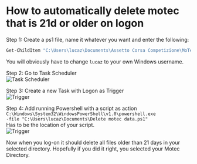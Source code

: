 # How to automatically delete motec that is 21d or older on logon

Step 1: Create a ps1 file, name it whatever you want and enter the following:
```bash
Get-ChildItem "C:\Users\lucaz\Documents\Assetto Corsa Competizione\MoTeC" -Recurse -File | Where CreationTime -lt  (Get-Date).AddDays(-21)  | Remove-Item -Force
```

You will obviously have to change `lucaz` to your own Windows username.


Step 2: Go to Task Scheduler  
![Task Scheduler](https://i.vgy.me/SdEVla.png "Task Scheduler")

Step 3: Create a new Task with Logon as Trigger  
![Trigger](https://i.vgy.me/mdziup.png "Trigger")

Step 4: Add running Powershell with a script as action  
`C:\Windows\System32\WindowsPowerShell\v1.0\powershell.exe`  
`-file "C:\Users\lucaz\Documents\Delete motec data.ps1"`  
Has to be the location of your script.  
![Trigger](https://i.vgy.me/mdziup.png "Trigger")

Now when you log-on it should delete all files older than 21 days in your selected directory. Hopefully if you did it right, you selected your Motec Directory.